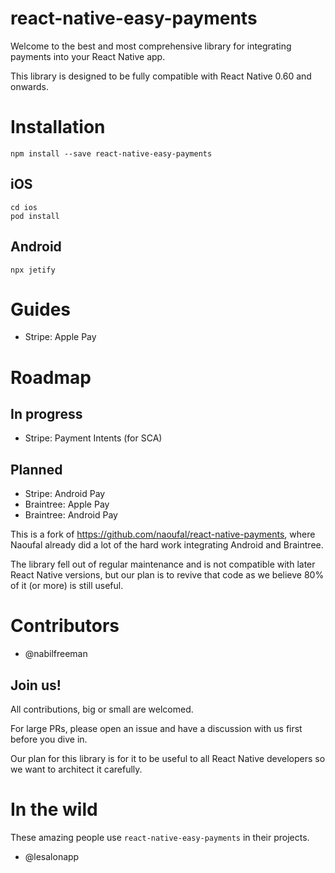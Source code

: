 # react-native-easy-payments

Welcome to the best and most comprehensive library for integrating payments into your React Native app.

This library is designed to be fully compatible with React Native 0.60 and onwards.

# Installation

```
npm install --save react-native-easy-payments
```

## iOS

```
cd ios
pod install
```

## Android

```
npx jetify
```

# Guides

- Stripe: Apple Pay

# Roadmap

## In progress

- Stripe: Payment Intents (for SCA)

## Planned

- Stripe: Android Pay
- Braintree: Apple Pay
- Braintree: Android Pay

This is a fork of https://github.com/naoufal/react-native-payments, where Naoufal already did a lot of the hard work integrating Android and Braintree.

The library fell out of regular maintenance and is not compatible with later React Native versions, but our plan is to revive that code as we believe 80% of it (or more) is still useful.

# Contributors

- @nabilfreeman

## Join us!

All contributions, big or small are welcomed.

For large PRs, please open an issue and have a discussion with us first before you dive in.

Our plan for this library is for it to be useful to all React Native developers so we want to architect it carefully.

# In the wild

These amazing people use `react-native-easy-payments` in their projects.

- @lesalonapp
